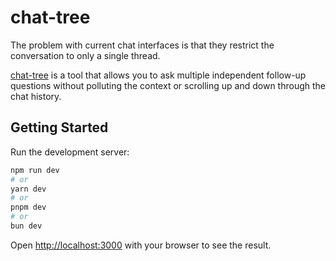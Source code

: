 # chat-tree

The problem with current chat interfaces is that they restrict the conversation to only a single thread.

[chat-tree](https://chat-tree-inky.vercel.app) is a tool that allows you to ask multiple independent follow-up questions without polluting the context or scrolling up and down through the chat history.


## Getting Started

Run the development server:

```bash
npm run dev
# or
yarn dev
# or
pnpm dev
# or
bun dev
```

Open [http://localhost:3000](http://localhost:3000) with your browser to see the result.